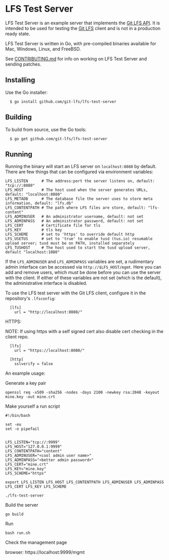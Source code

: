 LFS Test Server
======

[rel]: https://github.com/github/lfs-test-server/releases
[lfs]: https://github.com/github/git-lfs
[api]: https://github.com/github/git-lfs/tree/master/docs/api#readme

LFS Test Server is an example server that implements the [Git LFS API][api]. It
is intended to be used for testing the [Git LFS][lfs] client and is not in a
production ready state.

LFS Test Server is written in Go, with pre-compiled binaries available for Mac,
Windows, Linux, and FreeBSD.

See [CONTRIBUTING.md](CONTRIBUTING.md) for info on working on LFS Test Server and
sending patches.

## Installing

Use the Go installer:

```
  $ go install github.com/git-lfs/lfs-test-server
```


## Building

To build from source, use the Go tools:

```
  $ go get github.com/git-lfs/lfs-test-server
```


## Running

Running the binary will start an LFS server on `localhost:8080` by default.
There are few things that can be configured via environment variables:

    LFS_LISTEN      # The address:port the server listens on, default: "tcp://:8080"
    LFS_HOST        # The host used when the server generates URLs, default: "localhost:8080"
    LFS_METADB      # The database file the server uses to store meta information, default: "lfs.db"
    LFS_CONTENTPATH # The path where LFS files are store, default: "lfs-content"
    LFS_ADMINUSER   # An administrator username, default: not set
    LFS_ADMINPASS   # An administrator password, default: not set
    LFS_CERT        # Certificate file for tls
    LFS_KEY         # tls key
    LFS_SCHEME      # set to 'https' to override default http
    LFS_USETUS      # set to 'true' to enable tusd (tus.io) resumable upload server; tusd must be on PATH, installed separately
    LFS_TUSHOST     # The host used to start the tusd upload server, default "localhost:1080"

If the `LFS_ADMINUSER` and `LFS_ADMINPASS` variables are set, a
rudimentary admin interface can be accessed via
`http://$LFS_HOST/mgmt`. Here you can add and remove users, which must
be done before you can use the server with the client.  If either of
these variables are not set (which is the default), the administrative
interface is disabled.

To use the LFS test server with the Git LFS client, configure it in the repository's `.lfsconfig`:


```
  [lfs]
    url = "http://localhost:8080/"

```

HTTPS:

NOTE: If using https with a self signed cert also disable cert checking in the client repo.

```
  [lfs]
    url = "https://localhost:8080/"

  [http]
    sslverify = false

```


An example usage:


Generate a key pair
```
openssl req -x509 -sha256 -nodes -days 2100 -newkey rsa:2048 -keyout mine.key -out mine.crt
```

Make yourself a run script

```
#!/bin/bash

set -eu
set -o pipefail


LFS_LISTEN="tcp://:9999"
LFS_HOST="127.0.0.1:9999"
LFS_CONTENTPATH="content"
LFS_ADMINUSER="<cool admin user name>"
LFS_ADMINPASS="<better admin password>"
LFS_CERT="mine.crt"
LFS_KEY="mine.key"
LFS_SCHEME="https"

export LFS_LISTEN LFS_HOST LFS_CONTENTPATH LFS_ADMINUSER LFS_ADMINPASS LFS_CERT LFS_KEY LFS_SCHEME

./lfs-test-server

```

Build the server

```
go build

```

Run

```
bash run.sh

```

Check the management page

browser: https://localhost:9999/mgmt


